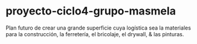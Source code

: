 # proyecto-ciclo4-grupo-masmela
Plan futuro de crear una grande superficie cuya logística sea la materiales para la construcción, la ferretería, el bricolaje, el drywall, &amp; las pinturas.
